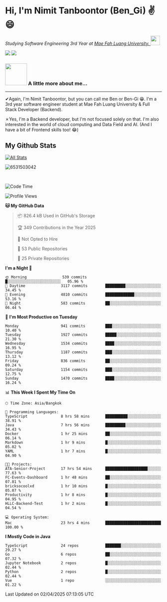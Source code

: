 # Hi, I'm Nimit Tanboontor (Ben_Gi) ✌😄
<p><em>Studying Software Engineering 3rd Year at <a href="https://en.mfu.ac.th/home.html"> Mae Fah Luang University.
</a><img src="https://media.giphy.com/media/WUlplcMpOCEmTGBtBW/giphy.gif" width="30"> </em></p>


[![](https://img.shields.io/badge/linkedin-%230077B5.svg?style=for-the-badge&logo=linkedin)]([https://www.linkedin.com/in/thanaphoom-babparn/](https://www.linkedin.com/in/nimit-tanbooutor-798139246/))
[![](https://img.shields.io/badge/Medium-12100E?style=for-the-badge&logo=medium&logoColor=white)](https://medium.com/@nimittanbooutor)

### <img src="https://media.giphy.com/media/VgCDAzcKvsR6OM0uWg/giphy.gif" width="70"> A little more about me...  

<hr> <!-- Horizontal line -->

&#10004;Again, I'm Nimit Tanboontor, but you can call me Ben or Ben-Gi 😁. I'm a 3rd year software engineer student at Mae Fah Luang University & Full Stack Developer (Backend).

&#10007;Yes, I'm a Backend developer, but I'm not focused solely on that. I'm also interested in the world of cloud computing and Data Field and AI. (And I have a bit of Frontend skills too! 😂)


## My Github Stats

[![All Stats](https://github-readme-stats.vercel.app/api?username=6531503042&show_icons=true&theme=algolia)](https://github.com/6531503042)

<p><img align="center" src="https://github-readme-streak-stats.herokuapp.com/?user=6531503042&" alt="6531503042" /></p>

<br />


<!--START_SECTION:waka-->
![Code Time](http://img.shields.io/badge/Code%20Time-421%20hrs%2035%20mins-blue)

![Profile Views](http://img.shields.io/badge/Profile%20Views-2-blue)

**🐱 My GitHub Data** 

> 📦 826.4 kB Used in GitHub's Storage 
 > 
> 🏆 349 Contributions in the Year 2025
 > 
> 🚫 Not Opted to Hire
 > 
> 📜 53 Public Repositories 
 > 
> 🔑 25 Private Repositories 
 > 
**I'm a Night 🦉** 

```text
🌞 Morning                539 commits         █░░░░░░░░░░░░░░░░░░░░░░░░   05.96 % 
🌆 Daytime                3117 commits        █████████░░░░░░░░░░░░░░░░   34.45 % 
🌃 Evening                4810 commits        █████████████░░░░░░░░░░░░   53.16 % 
🌙 Night                  583 commits         ██░░░░░░░░░░░░░░░░░░░░░░░   06.44 % 
```
📅 **I'm Most Productive on Tuesday** 

```text
Monday                   941 commits         ███░░░░░░░░░░░░░░░░░░░░░░   10.40 % 
Tuesday                  1927 commits        █████░░░░░░░░░░░░░░░░░░░░   21.30 % 
Wednesday                1534 commits        ████░░░░░░░░░░░░░░░░░░░░░   16.95 % 
Thursday                 1187 commits        ███░░░░░░░░░░░░░░░░░░░░░░   13.12 % 
Friday                   836 commits         ██░░░░░░░░░░░░░░░░░░░░░░░   09.24 % 
Saturday                 1154 commits        ███░░░░░░░░░░░░░░░░░░░░░░   12.75 % 
Sunday                   1470 commits        ████░░░░░░░░░░░░░░░░░░░░░   16.24 % 
```


📊 **This Week I Spent My Time On** 

```text
🕑︎ Time Zone: Asia/Bangkok

💬 Programming Languages: 
TypeScript               8 hrs 58 mins       ██████████░░░░░░░░░░░░░░░   38.91 % 
Java                     7 hrs 56 mins       █████████░░░░░░░░░░░░░░░░   34.43 % 
Docker                   1 hr 25 mins        ██░░░░░░░░░░░░░░░░░░░░░░░   06.14 % 
Markdown                 1 hr 9 mins         █░░░░░░░░░░░░░░░░░░░░░░░░   05.02 % 
YAML                     1 hr 7 mins         █░░░░░░░░░░░░░░░░░░░░░░░░   04.90 % 

🐱‍💻 Projects: 
ATA-Senior-Project       17 hrs 54 mins      ███████████████████░░░░░░   77.63 % 
FC-Events-Dashboard      1 hr 48 mins        ██░░░░░░░░░░░░░░░░░░░░░░░   07.81 % 
bricksocoolxd            1 hr 10 mins        █░░░░░░░░░░░░░░░░░░░░░░░░   05.07 % 
Productivity             1 hr 8 mins         █░░░░░░░░░░░░░░░░░░░░░░░░   04.95 % 
HLLC-Backend-Test        1 hr 2 mins         █░░░░░░░░░░░░░░░░░░░░░░░░   04.54 % 

💻 Operating System: 
Mac                      23 hrs 4 mins       █████████████████████████   100.00 % 
```

**I Mostly Code in Java** 

```text
TypeScript               24 repos            ███████░░░░░░░░░░░░░░░░░░   29.27 % 
Go                       6 repos             ██░░░░░░░░░░░░░░░░░░░░░░░   07.32 % 
Jupyter Notebook         2 repos             █░░░░░░░░░░░░░░░░░░░░░░░░   02.44 % 
Python                   2 repos             █░░░░░░░░░░░░░░░░░░░░░░░░   02.44 % 
Vue                      1 repo              ░░░░░░░░░░░░░░░░░░░░░░░░░   01.22 % 
```




 Last Updated on 02/04/2025 07:13:05 UTC
<!--END_SECTION:waka-->
